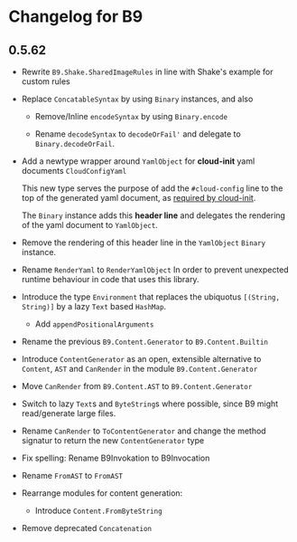 # Changelog for B9

## 0.5.62

* Rewrite `B9.Shake.SharedImageRules` in line with 
  Shake's example for custom rules  

* Replace `ConcatableSyntax` by using `Binary` instances, and also

    * Remove/Inline `encodeSyntax` by using `Binary.encode`
    
    * Rename `decodeSyntax` to `decodeOrFail'` and delegate
      to `Binary.decodeOrFail`. 
    

* Add a newtype wrapper around `YamlObject` for **cloud-init** yaml documents
  `CloudConfigYaml`
  
  This new type serves the purpose of add the `#cloud-config`
  line to the top of the generated yaml document, 
  as [required by cloud-init](https://cloudinit.readthedocs.io/en/latest/topics/format.html#cloud-config-data).
  
  The `Binary` instance adds this **header line** and 
  delegates the rendering of the yaml document to 
  `YamlObject`.
  
* Remove the rendering of this header line in the `YamlObject` 
  `Binary` instance.

* Rename `RenderYaml` to `RenderYamlObject` In order to prevent unexpected 
  runtime behaviour in code that uses this library.
  
* Introduce the type `Environment` that replaces the ubiquotus `[(String, String)]`
  by a lazy `Text` based `HashMap`.
  
     * Add `appendPositionalArguments`
  
* Rename the previous `B9.Content.Generator` to `B9.Content.Builtin`

* Introduce `ContentGenerator` as an open, extensible alternative
  to `Content`, `AST` and `CanRender` in the module
  `B9.Content.Generator`

* Move `CanRender` from `B9.Content.AST` to `B9.Content.Generator`    

* Switch to lazy `Text`s and `ByteString`s where possible, since B9 might
  read/generate large files. 
  
* Rename `CanRender` to `ToContentGenerator` 
  and change the method signatur to return the new `ContentGenerator` type  

* Fix spelling: Rename B9Invokation to B9Invocation
  
* Rename `FromAST` to `FromAST`

* Rearrange modules for content generation:
   - Introduce `Content.FromByteString` 

* Remove deprecated `Concatenation`
   
 